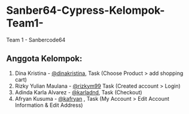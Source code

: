 # Sanber64-Cypress-Kelompok-Team1-
Team 1 - Sanbercode64

## Anggota Kelompok:
1. Dina Kristina - [@dinakristina](https://github.com/dinakristina), Task (Choose Product > add shopping cart)
2. Rizky Yulian Maulana - [@rizkym99](https://github.com/rizkym99) Task (Created account > Login)
3. Adinda Karla Alvarez - [@karladnd](https://github.com/karladnd), Task (Checkout)
4. Afryan Kusuma - [@kafryan](https://github.com/kafryan) , Task (My Account > Edit Account Information & Edit Address)
